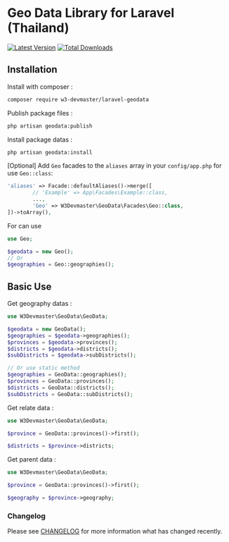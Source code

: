 # Geo Data Library for Laravel (Thailand)

[![Latest Version](https://img.shields.io/github/release/w3-devmaster/laravel-geodata.svg?style=flat-square)](https://github.com/w3-devmaster/laravel-geodata/releases)
[![Total Downloads](https://img.shields.io/packagist/dt/w3-devmaster/laravel-geodata.svg?style=flat-square)](https://packagist.org/packages/w3-devmaster/laravel-geodata)

## Installation

Install with composer : 

```bash
composer require w3-devmaster/laravel-geodata
```

Publish package files :

```bash
php artisan geodata:publish
```

Install package datas :

```bash
php artisan geodata:install
```

[Optional] Add `Geo` facades to the `aliases` array in your `config/app.php` for use `Geo::class`:

```php
'aliases' => Facade::defaultAliases()->merge([
        // 'Example' => App\Facades\Example::class,
        ...,
        'Geo' => W3Devmaster\GeoData\Facades\Geo::class,
])->toArray(),
```
For can use
```php
use Geo;

$geodata = new Geo();
// Or
$geographies = Geo::geographies();
```

## Basic Use

Get geography datas :

```php
use W3Devmaster\GeoData\GeoData;

$geodata = new GeoData();
$geographies = $geodata->geographies();
$provinces = $geodata->provinces();
$districts = $geodata->districts();
$subDistricts = $geodata->subDistricts();

// Or use static method
$geographies = GeoData::geographies();
$provinces = GeoData::provinces();
$districts = GeoData::districts();
$subDistricts = GeoData::subDistricts();

```

Get relate data :

```php
use W3Devmaster\GeoData\GeoData;

$province = GeoData::provinces()->first();

$districts = $province->districts;

```

Get parent data :

```php
use W3Devmaster\GeoData\GeoData;

$province = GeoData::provinces()->first();

$geography = $province->geography;

```

### Changelog

Please see [CHANGELOG](CHANGELOG.md) for more information what has changed recently.
